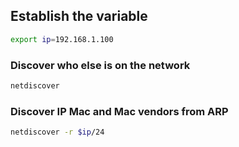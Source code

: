 ## Establish the variable

```bash
export ip=192.168.1.100
```

### Discover who else is on the network

```bash
netdiscover
```

### Discover IP Mac and Mac vendors from ARP

```bash
netdiscover -r $ip/24
```

